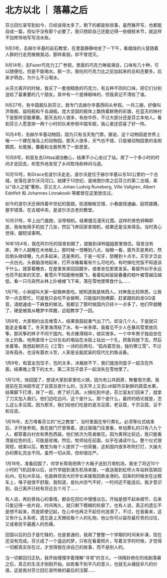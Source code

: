 # 北方以北 ｜ 落幕之后

芬兰回忆录写到如今，已经说得太多了。剩下的都是些琐事，虽然展开写，也都能自成一篇，但似乎没有那个必要了。我只想趁自己还能记得一些细枝末节，就这样不加修饰地写写流水账。



9月3号，去赫尔辛基的岩石教堂，在里面静静地坐了一下午，看蜡烛的火苗随着人群的行走而微微晃动，那样柔弱，却不曾熄灭。



9月14号，去Fazer巧克力工厂参观，里面的巧克力琳琅满目，口味有几十种，可以随便吃，但是不能喝水。那一次，我吃的巧克力比之前加起来的总和还要多。后来才明白，为什么不让喝水。

从芬兰离开的时候，我买了一套很精致的巧克力，有五种不同的口味，把它们分别送给了最重要的几个朋友。其中有一个是辣椒味的，但我真记不清给了谁。



9月27号，有中国舰队到芬兰，我专门去赫尔辛基西码头参观。一共三艘，好像叫济南舰、益阳舰和千岛湖舰。庞大坚固的舰体上飘扬着鲜艳的彩旗，在蓝天的映衬下是那样坚毅果敢。那天去的人很多，有些华侨，不过大部分还是芬兰本地人。看到芬兰人愿意排一两个小时的队来参观中国军舰，我心里还窃喜了好一阵。



10月4号，去赫尔辛基动物园，因为只有当天免门票。据说，这个动物园是世界上唯一一个建在海岛上的动物园。那天人很多，天气也不错，只是被动物园里的金刚鹦鹉，长尾猴，麋鹿和北极熊秀了一脸恩爱。



10月8号，和室友去Oittaa湖泊散心，结果不小心坐过了站，用了一个多小时的时间才走回去，却意外地发现了乡间牧场和林间马道。



10月10号，和Grace去波尔沃走走。波尔沃是位于赫尔辛基以东50公里的一个古城，坐落在波尔沃河河口。她建于13世纪，是继图尔库之后芬兰的第二古城，素以“诗人之城”著称。芬兰文人 Johan Ludvig Runeberg, Ville Vallgren, Albert Edelfelt 和 Johannes Linnakoski 等都曾在这里居住过。

如今的波尔沃还保持着中世纪的面貌。街道蜿蜒交错、小巷曲径通幽、庭院接踵，屋宇错落，在古城中央，是波尔沃古老的教堂。



10月31号，早上出门晨跑，没带相机。结果撞见漫天红霞。这样的景色转瞬即逝，我匆匆用手机拍了几张，然后飞奔回家拿相机，结果还是没来得及。当时真心觉得，腿短误事啊。

 

16年1月4号，我在阿尔托的宿舍到期了，就搬到译羚姐姐那里借住。宿舍没有床，两个人就睡在木地板上。那时候一觉睡到八点，抬眼一看，窗外天是黑的，然后倒头继续睡，九点多起来，还是黑的。于是一咬牙，怒睡到十点半。天空才泛出一点白光。头昏脑涨地起来，打开冰箱看看有什么可吃的。有时候吃完饭不知道该干什么，就穿着睡衣，在屋里来来回回踱步。或者坐在那里发呆。看窗外似乎永远也亮不起来的天空，看雪片不知疲倦地飘飞，看着松树层层叠叠的枝叶被雪越压越低，看一只鸟突然从林上扑棱棱飞下来，落在雪地里啄食什么……



1月7号，小湫姐叫大家一起做麻食吃。她知道我是陕西人，对麻食比较熟悉，让我早一点去帮忙。可是我只会吃不会做啊，只能临时抱佛脚，赶紧跟妈妈发QQ语音，请她速成一下麻食的做法。我都忘了那时候国内已经十一点多了，他们早就睡了，硬是被我从睡梦中弄醒，远程教学了一回。



1月8号，大家相约出去堆雪人，结果我鼓起勇气出了门，却没几个人。于是就只能走走看看了。冬天里海湾结了冰，有一米多厚。我看见不少人在暴风雪里放风筝，那风筝的样子不同于国内，有点像滑翔伞，结实很多。一个中年男子独自坐在冰上钓鱼。他用直径十公分左右的电钻在冰层上钻出一个孔，把鱼钩放下去，然后坐着等。我想起柳宗元《江雪》一诗的后两句，“孤舟蓑笠翁，独钓寒江雪”。不过没有孤舟，也没有蓑衣斗笠，人家是全副武装的现代化钓鱼设备。



1月9号，和室友包饺子，包的太多，冰箱放不下，我们就连同盘子一起冻在外面，结果晚上雪下的太大，第二天饺子盘子一起消失在雪地里了。



1月12号，快回国了，想请大家到家里吃火锅，因为有公共厨房，聚餐很方便。我提前在亚洲超市定了豆腐豆皮什么的，当天早上又去Lidl超市买新鲜的蔬菜水果，结果脚下打滑，摔了一跤，疼了好几周。火锅吃到中途，芬兰室友们回来了，就拿了刀叉加入我们。他们边吃边问，这个是什么，那个是什么，最终的结论就是，怎么这么多豆腐。因为那天，我们给他们吃是的是冻豆腐，老豆腐，千页豆腐，豆干和豆皮。



1月16号，去万塔看芬兰的“光之教堂”，当时里面在举行葬礼，必须等仪式结束后，才开放参观。我在就门厅里等着，透过玻璃门往里看，参加葬礼的只有八九个人，都穿着白衬衣和黑色西装。他们依次为死者献花。因为离得比较远，我只能看清是红色的花，可能是玫瑰。然后，牧师站在前面，似乎在诵读什么。整个仪式很简短，结束以后，教堂为每个人提供了一份简餐，这和国内很多吹吹打打，大操大办的葬礼完全不同。虽然一切从简，但却很庄严。



1月18号，准备回国了，何学长帮我把两个大箱子送到万塔机场。我坐了将近10个小时的飞机回来以后，丝竹学姐到浦东机场来接，一直送我到虹桥火车站转高铁回杭州。在杭州东站，也是麻烦浙大的学长来接我回紫金港的。回来的时候坐在出租车上，嗓子就很不舒服，我知道，是杭州空气不好，一时间还不能适应。我才意识到，自己离开已经有将近五个月了……

 

有人说，再刻骨铭心的事情，都会在回忆中慢慢淡忘。开始是想不起来细节，后来只能记得一些片段，时间再久，就只剩下模糊的轮廓了。也有人说，真正的遗忘不是想不起来，而是即使记起，在心中也再泛不起任何涟漪了。不过，在我看来，这又有什么关系呢，遗忘是上天赐给每个人的礼物，他让你可以留存最珍贵的过往，又或者抚平最磨人的伤痛。



回国以后的日子是忙碌的，也是普通的，我用了整整一个学期的时间来补课，现在还没有完成。芬兰成了一个遥远的梦，只有在看着照片，写着文字的时候，才觉得一切都真实存在过，才觉得我在讲自己的故事，而不是别人的。



当一切都回归正轨，我开始慢慢学着理解“寻常”的含义。一场精妙绝伦的戏剧落幕之后，真正的生活才刚刚开始。如若看不到平凡的意义，也就无从捕捉非凡的价值，这是我对芬兰回忆录所做的最后的注脚……


